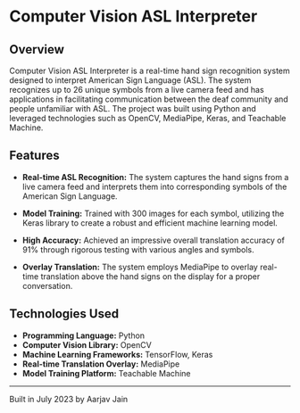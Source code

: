 # Computer Vision ASL Interpreter

## Overview

Computer Vision ASL Interpreter is a real-time hand sign recognition system designed to interpret American Sign Language (ASL). The system recognizes up to 26 unique symbols from a live camera feed and has applications in facilitating communication between the deaf community and people unfamiliar with ASL. The project was built using Python and leveraged technologies such as OpenCV, MediaPipe, Keras, and Teachable Machine.

## Features

- **Real-time ASL Recognition:** The system captures the hand signs from a live camera feed and interprets them into corresponding symbols of the American Sign Language.

- **Model Training:** Trained with 300 images for each symbol, utilizing the Keras library to create a robust and efficient machine learning model.

- **High Accuracy:** Achieved an impressive overall translation accuracy of 91% through rigorous testing with various angles and symbols.

- **Overlay Translation:** The system employs MediaPipe to overlay real-time translation above the hand signs on the display for a proper conversation.

## Technologies Used

- **Programming Language:** Python
- **Computer Vision Library:** OpenCV
- **Machine Learning Frameworks:** TensorFlow, Keras
- **Real-time Translation Overlay:** MediaPipe
- **Model Training Platform:** Teachable Machine

---

Built in July 2023 by Aarjav Jain

